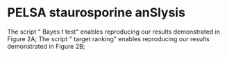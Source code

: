 # PELSA staurosporine anSlysis

The script " Bayes t test" enables reproducing our results demonstrated in Figure 2A;
The script " target ranking" enables reproducing our results demonstrated in Figure 2B;
